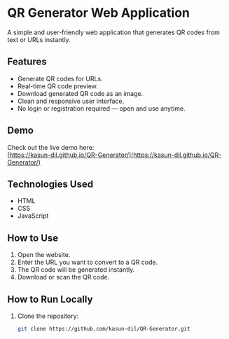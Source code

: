 # QR Generator Web Application

A simple and user-friendly web application that generates QR codes from text or URLs instantly.

## Features

- Generate QR codes for URLs.
- Real-time QR code preview.
- Download generated QR code as an image.
- Clean and responsive user interface.
- No login or registration required — open and use anytime.

## Demo

Check out the live demo here:  
[https://kasun-dil.github.io/QR-Generator/](https://kasun-dil.github.io/QR-Generator/)

## Technologies Used

- HTML
- CSS
- JavaScript

## How to Use

1. Open the website.
2. Enter the URL you want to convert to a QR code.
3. The QR code will be generated instantly.
4. Download or scan the QR code.

## How to Run Locally

1. Clone the repository:

   ```bash
   git clone https://github.com/kasun-dil/QR-Generator.git
